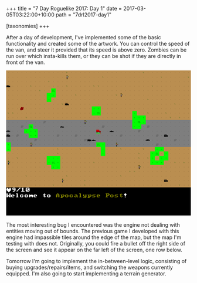 +++
title = "7 Day Roguelike 2017: Day 1"
date = 2017-03-05T03:22:00+10:00
path = "7drl2017-day1"

[taxonomies]
+++

After a day of development, I've implemented some of the basic functionality and
created some of the artwork. You can control the speed of the van, and steer it
provided that its speed is above zero. Zombies can be run over which insta-kills
them, or they can be shot if they are directly in front of the van.

![screenshot.png](screenshot.png)
<!-- more -->

The most interesting bug I encountered was the engine not dealing with entities
moving out of bounds. The previous game I developed with this engine had
impassible tiles around the edge of the map, but the map I'm testing with does
not. Originally, you could fire a bullet off the right side of the screen and
see it appear on the far left of the screen, one row below.

Tomorrow I'm going to implement the in-between-level logic, consisting of
buying upgrades/repairs/items, and switching the weapons currently equipped.
I'm also going to start implementing a terrain generator.
